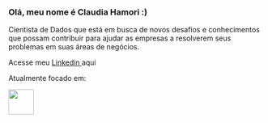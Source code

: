 ### Olá, meu nome é Claudia Hamori :)

Cientista de Dados que está em busca de novos desafios e conhecimentos que possam contribuir para ajudar  as empresas a resolverem seus problemas em suas áreas de negócios.


Acesse meu  <a href="https://www.linkedin.com/in/claudiahamori/">  Linkedin </a> aqui


Atualmente focado em:


<img src="https://cdn.jsdelivr.net/gh/devicons/devicon/icons/python/python-original.svg" width=50/>

     
          
